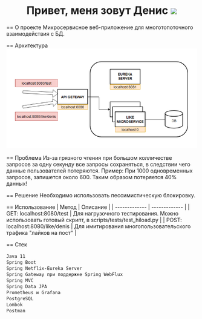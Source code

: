 <h1 align="center">Привет, меня зовут Денис</a> 
<img src="https://github.com/blackcater/blackcater/raw/main/images/Hi.gif" height="32"/></h1>

== О проекте
Микросервисное веб-приложение для многотопоточного взаимодействия с БД. 

== Архитектура
![Alt text](architecture.png "Архитектура")

== Проблема
Из-за грязного чтения при большом колличестве запросов за одну секунду все запросы сохраняться, в следствии чего данные пользователей потеряются.
Пример: При 1000 одновременных запросов, запишется около 600. Таким образом потеряется 40% данных!

== Решение
Необходимо использовать пессимистическую блокировку.

== Использование
| Метод  | Описание |
| ------------- | ------------- |
| GET: localhost:8080/test  | Для нагрузочного тестирования. Можно использовать готовый скрипт, в scripts/tests/test_hiload.py  |
| POST: localhost:8080/like/denis  | Для имитирования многопользовательского трафика "лайков на пост" |

== Стек
```
Java 11
Spring Boot
Spring Netflix-Eureka Server
Spring Gateway при поддержке Spring WebFlux
Spring MVC
Spring Data JPA
Prometheus и Grafana
PostgreSQL
Lombok
Postman
```
